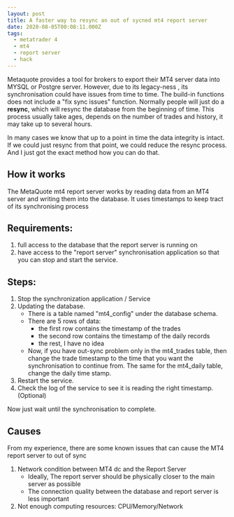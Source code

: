 ```yaml
---
layout: post
title: A faster way to resync an out of sycned mt4 report server
date: 2020-08-05T00:08:11.000Z
tags:
  - metatrader 4
  - mt4
  - report server
  - hack
---
```


Metaquote provides a tool for brokers to export their MT4 server data into MYSQL or Postgre server. However, due to its legacy-ness , its synchronisation could have issues from time to time.
The build-in functions does not include a "fix sync issues" function.
Normally people will just do a **resync**, which will resync the database from the beginning of time. This process usually take ages, depends on the number of trades and history, it may take up to several hours.

In many cases we know that up to a point in time the data integrity is intact. If we could just resync from that point, we could reduce the resync process. And I just got the exact method how you can do that.

## How it works
The MetaQuote mt4 report server works by reading data from an MT4 server and writing them into the database. It uses timestamps to keep tract of its synchronising process

## Requirements:
1. full access to the database that the report server is running on
2. have access to the "report server" synchronisation application so that you can stop and start the service.

## Steps:
1. Stop the synchronization application / Service
2. Updating the database.
    - There is a table named "mt4_config" under the database schema.
    - There are 5 rows of data:
        - the first row contains the timestamp of the trades
        - the second row contains the timestamp of the daily records
        - the rest, I have no idea
    - Now, if you have out-sync problem only in the mt4_trades table, then change the trade timestamp to the time that you want the synchronisation to continue from. The same for the mt4_daily table, change the daily time stamp.
3. Restart the service.
4. Check the log of the service to see it is reading the right timestamp. (Optional)

Now just wait until the synchronisation to complete.

## Causes
From my experience, there are some known issues that can cause the MT4 report server to out of sync
1. Network condition between MT4 dc and the Report Server
    - Ideally, The report server should be physically closer to the main server as possible
    - The connection quality between the database and report server is less important
1. Not enough computing resources: CPU/Memory/Network
